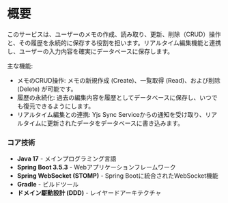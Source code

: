 # 概要
このサービスは、ユーザーのメモの作成、読み取り、更新、削除（CRUD）操作と、その履歴を永続的に保存する役割を担います。リアルタイム編集機能と連携し、ユーザーの入力内容を確実にデータベースに保存します。

主な機能:
- メモのCRUD操作: メモの新規作成 (Create)、一覧取得 (Read)、および削除 (Delete) が可能です。
- 履歴の永続化: 過去の編集内容を履歴としてデータベースに保存し、いつでも復元できるようにします。
- リアルタイム編集との連携: Yjs Sync Serviceからの通知を受け取り、リアルタイムに更新されたデータをデータベースに書き込みます。

### コア技術
- **Java 17** - メインプログラミング言語
- **Spring Boot 3.5.3** - Webアプリケーションフレームワーク
- **Spring WebSocket (STOMP)** - Spring Bootに統合されたWebSocket機能
- **Gradle** - ビルドツール
- **ドメイン駆動設計 (DDD)** - レイヤードアーキテクチャ

